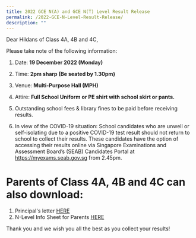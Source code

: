 ```yaml
---
title: 2022 GCE N(A) and GCE N(T) Level Result Release
permalink: /2022-GCE-N-Level-Result-Release/
description: ""
---
```






Dear Hildans of Class 4A, 4B and 4C,

Please take note of the following information: 

1) Date: **19 December 2022 (Monday)**

2) Time: **2pm sharp (Be seated by 1.30pm)**

3) Venue: **Multi-Purpose Hall (MPH)**

4) Attire: **Full School Uniform or PE shirt with school skirt or pants.**

5) Outstanding school fees & library fines to be paid before receiving results.

6) In view of the COVID-19 situation:
School candidates who are unwell or self-isolating due to a positive COVID-19 test result should not return to school to collect their results. These candidates have the option of accessing their results online via Singapore Examinations and Assessment Board’s (SEAB) Candidates Portal at https://myexams.seab.gov.sg from 2.45pm.

# Parents of Class 4A, 4B and 4C can also download:
1. Principal's letter [HERE](/files/PL_2022%20GCE%20N%20Level%20Results%20Release.pdf)
2. N-Level Info Sheet for Parents [HERE](/files/N-Level%20Info%20Sheet%20for%20Parents.pdf)

Thank you and we wish you all the best as you collect your results!